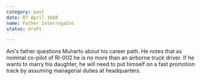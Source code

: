 ```yaml
---
category: past
date: 07 April 1948
name: Father Interrogates
status: draft

---
```

Ani's father questions Muharto about his career
path. He notes that as nominal co-pilot of RI-002 he is no more than an
airborne truck driver. If he wants to marry his
daughter, he will need to put himself on a fast promotion track by
assuming managerial duties at headquarters.
